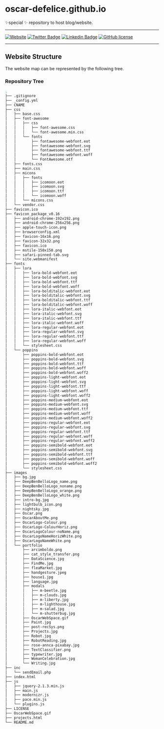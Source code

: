 # oscar-defelice.github.io

✨special ✨ repository to host blog/website.

<hr>

[![Website](https://img.shields.io/badge/oscar--defelice-oscar-orange?style=plastic&logo=netlify&logoColor=informational&link=oscar-defelice.github.io)](https://oscar-defelice.github.io)
[![Twitter Badge](https://img.shields.io/badge/-@OscardeFelice-1ca0f1?style=plastic&labelColor=1ca0f1&logo=twitter&logoColor=white&link=https://twitter.com/oscardefelice)](https://twitter.com/OscardeFelice)
[![Linkedin Badge](https://img.shields.io/badge/-oscardefelice-blue?style=plastic&logo=Linkedin&logoColor=white&link=https://linkedin.com/in/oscar-de-felice-5ab72383/)](https://linkedin.com/in/oscar-de-felice-5ab72383/)
[![GitHub license](https://img.shields.io/badge/license-GNU-blue.svg?style=plastic)](https://raw.githubusercontent.com/oscar-defelice/oscar-defelice.github.io/main/LICENSE)

<hr>

## Website Structure

The website map can be represented by the following tree.

### Repository Tree

```bash
.
├── .gitignore
├── _config.yml
├── CNAME
├── css
│   ├── base.css
│   ├── font-awesome
│   │   ├── css
│   │   │   ├── font-awesome.css
│   │   │   └── font-awesome.min.css
│   │   └── fonts
│   │       ├── fontawesome-webfont.eot
│   │       ├── fontawesome-webfont.svg
│   │       ├── fontawesome-webfont.ttf
│   │       ├── fontawesome-webfont.woff
│   │       └── FontAwesome.otf
│   ├── fonts.css
│   ├── main.css
│   ├── micons
│   │   ├── fonts
│   │   │   ├── icomoon.eot
│   │   │   ├── icomoon.svg
│   │   │   ├── icomoon.ttf
│   │   │   └── icomoon.woff
│   │   └── micons.css
│   └── vendor.css
├── favicon.ico
├── favicon_package_v0.16
│   ├── android-chrome-192x192.png
│   ├── android-chrome-256x256.png
│   ├── apple-touch-icon.png
│   ├── browserconfig.xml
│   ├── favicon-16x16.png
│   ├── favicon-32x32.png
│   ├── favicon.ico
│   ├── mstile-150x150.png
│   ├── safari-pinned-tab.svg
│   └── site.webmanifest
├── fonts
│   ├── lora
│   │   ├── lora-bold-webfont.eot
│   │   ├── lora-bold-webfont.svg
│   │   ├── lora-bold-webfont.ttf
│   │   ├── lora-bold-webfont.woff
│   │   ├── lora-bolditalic-webfont.eot
│   │   ├── lora-bolditalic-webfont.svg
│   │   ├── lora-bolditalic-webfont.ttf
│   │   ├── lora-bolditalic-webfont.woff
│   │   ├── lora-italic-webfont.eot
│   │   ├── lora-italic-webfont.svg
│   │   ├── lora-italic-webfont.ttf
│   │   ├── lora-italic-webfont.woff
│   │   ├── lora-regular-webfont.eot
│   │   ├── lora-regular-webfont.svg
│   │   ├── lora-regular-webfont.ttf
│   │   ├── lora-regular-webfont.woff
│   │   └── stylesheet.css
│   └── poppins
│       ├── poppins-bold-webfont.eot
│       ├── poppins-bold-webfont.svg
│       ├── poppins-bold-webfont.ttf
│       ├── poppins-bold-webfont.woff
│       ├── poppins-bold-webfont.woff2
│       ├── poppins-light-webfont.eot
│       ├── poppins-light-webfont.svg
│       ├── poppins-light-webfont.ttf
│       ├── poppins-light-webfont.woff
│       ├── poppins-light-webfont.woff2
│       ├── poppins-medium-webfont.eot
│       ├── poppins-medium-webfont.svg
│       ├── poppins-medium-webfont.ttf
│       ├── poppins-medium-webfont.woff
│       ├── poppins-medium-webfont.woff2
│       ├── poppins-regular-webfont.eot
│       ├── poppins-regular-webfont.svg
│       ├── poppins-regular-webfont.ttf
│       ├── poppins-regular-webfont.woff
│       ├── poppins-regular-webfont.woff2
│       ├── poppins-semibold-webfont.eot
│       ├── poppins-semibold-webfont.svg
│       ├── poppins-semibold-webfont.ttf
│       ├── poppins-semibold-webfont.woff
│       ├── poppins-semibold-webfont.woff2
│       └── stylesheet.css
├── images
│   ├── bg.jpg
│   ├── DeepBenBelloLogo_name.png
│   ├── DeepBenBelloLogo_noname.png
│   ├── DeepBenBelloLogo_orange.png
│   ├── DeepBenBelloLogo_white.png
│   ├── intro-bg.jpg
│   ├── lightbulb_icon.png
│   ├── nightsky.jpg
│   ├── Oscar.png
│   ├── OscarAboutMe.png
│   ├── OscarLogo-Colour.png
│   ├── OscarLogo-ColourHoriz.png
│   ├── OscarLogoColour-noName.png
│   ├── OscarLogoNameHorizWhite.png
│   ├── OscarLogoNameWhite.png
│   └── portfolio
│       ├── arcimboldo.png
│       ├── cat_style_transfer.png
│       ├── DataScience.jpg
│       ├── FindMe.jpg
│       ├── fleaMarket.jpg
│       ├── handgesture.jpeg
│       ├── house1.jpg
│       ├── language.jpg
│       ├── modals
│       │   ├── m-beetle.jpg
│       │   ├── m-clouds.jpg
│       │   ├── m-liberty.jpg
│       │   ├── m-lighthouse.jpg
│       │   ├── m-salad.jpg
│       │   └── m-shutterbug.jpg
│       ├── OscarWebSpace.gif
│       ├── Paint.jpg
│       ├── post-recSys.png
│       ├── Projects.jpg
│       ├── Robot.jpg
│       ├── RobotReading.jpg
│       ├── rose-annca-pixabay.jpg
│       ├── TextClassifier.png
│       ├── typewriter.jpg
│       ├── WomanCelebration.jpg
│       └── Writing.jpg
├── inc
│   └── sendEmail.php
├── index.html
├── js
│   ├── jquery-2.1.3.min.js
│   ├── main.js
│   ├── modernizr.js
│   ├── pace.min.js
│   └── plugins.js
├── LICENSE
├── OscarWebSpace.gif
├── projects.html
└── README.md
```
